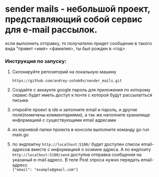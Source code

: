 # sender mails - небольшой проект, представляющий собой сервис для e-mail рассылок.
если выполнить отправку, то получателю придет сообщение в такого вида "привет <имя> <фамилия>, ты был рожден в <год>

### Инструкция по запуску:

1) Склонируйте репозиторий на локальную машину
   
   ```https://github.com/andrey-ushak0v/sender_mails.git```

2) Создайте с аккаунте google пароль для приложения по которому сервис будет иметь доступ к почте с которой будут рассылатться письма

3) откройте проект в ide и заполните email и пароль, и другие поля(помечены комментариями), а так же наполните хранилище информацией с существующими email адресами

4) из корневой папки проекта в консоли выполните команду go run main.go

5) по эндпоитну  ```http://localhost:5100/```  будет доступен список email-адресов вместе с информацией о хозяине адреса.
  А по ендпоиту ```http://localhost:5100/send``` доступна отправка сообщения на указаный e-mail адресс. В теле Post зпроса нужно передать email-адресс         
   ```{"email": "example@gmail.com"}```
